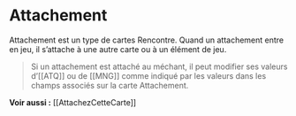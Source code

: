 # Attachement
Attachement est un type de cartes Rencontre. Quand un attachement entre en jeu, il s’attache à une autre carte ou à un élément de jeu.

> Si un attachement est attaché au méchant, il peut modifier ses valeurs d’[[ATQ]] ou de [[MNG]] comme indiqué par les valeurs dans les champs associés sur la carte Attachement.

**Voir aussi :**
[[AttachezCetteCarte]]